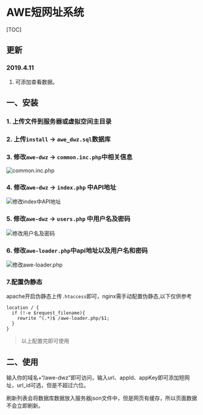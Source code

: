 # AWE短网址系统

[TOC]

## 更新

### 2019.4.11

1. 可添加查看数据。

## 一、安装

### 1. 上传文件到服务器或虚拟空间主目录

### 2. 上传`install` -> `awe_dwz.sql`数据库

### 3. 修改`awe-dwz` -> `common.inc.php`中相关信息

![common.inc.php](https://ws3.sinaimg.cn/large/005BYqpgly1g1z1tsfn4oj30fi03aaad.jpg)

### 4. 修改`awe-dwz` -> `index.php` 中API地址

![修改index中API地址](https://ws3.sinaimg.cn/large/005BYqpgly1g1z1xxohcij30ns0hntbv.jpg)

### 5. 修改`awe-dwz` -> `users.php` 中用户名及密码

![修改用户名及密码](https://ws3.sinaimg.cn/large/005BYqpgly1g1z2251lmcj30oh0dmdh6.jpg)

### 6. 修改`awe-loader.php`中api地址以及用户名和密码

![修改awe-loader.php](https://ws3.sinaimg.cn/large/005BYqpgly1g1z25s33ofj30s70djq5e.jpg)

### 7.配置伪静态

apache开启伪静态上传`.htaccess`即可，nginx需手动配置伪静态,以下仅供参考

```
location / {
  if (!-e $request_filename){
    rewrite ^(.*)$ /awe-loader.php/$1;
  }
}
```

> 以上配置完即可使用

## 二、使用

输入你的域名+“/awe-dwz”即可访问，输入url、appId、appKey即可添加短网址，url_id可选，但是不超过六位。

刷新列表会将数据库数据放入服务器json文件中，但是网页有缓存，所以页面数据不会立即刷新。